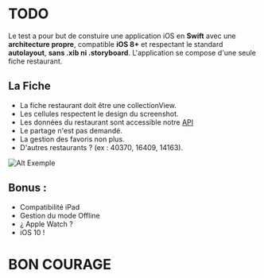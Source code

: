 
# TODO

Le test a pour but de constuire une application iOS en **Swift** avec une **architecture propre**, compatible  **iOS 8+** et respectant le standard **autolayout**, **sans .xib ni .storyboard**.
L'application se compose d'une seule fiche restaurant.


## La Fiche

- La fiche restaurant doit être une collectionView.
- Les cellules respectent le design du screenshot.
- Les données du restaurant sont accessible notre [API](https://api.lafourchette.com/api?key=IPHONEPRODEDCRFV&method=restaurant_get_info&id_restaurant=6861)
- Le partage n'est pas demandé.
- La gestion des favoris non plus.
- D'autres restaurants ? (ex : 40370, 16409, 14163).

![Alt Exemple]()



## Bonus :

- Compatibilité iPad
- Gestion du mode Offline
- ¿ Apple Watch ?
- iOS 10 !


# BON COURAGE
